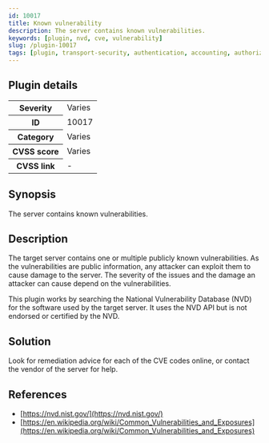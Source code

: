 ```yaml
---
id: 10017
title: Known vulnerability
description: The server contains known vulnerabilities.
keywords: [plugin, nvd, cve, vulnerability]
slug: /plugin-10017
tags: [plugin, transport-security, authentication, accounting, authorization, reconnaissance]
---
```


## Plugin details

<table>
  <tr>
    <th>Severity</th>
    <td>Varies</td>
  </tr>
  <tr>
    <th>ID</th>
    <td>10017</td>
  </tr>
    <tr>
    <th>Category</th>
    <td>Varies</td>
  </tr>
    <tr>
    <th>CVSS score</th>
    <td>Varies</td>
  </tr>
  <tr>
    <th>CVSS link</th>
    <td>-</td>
  </tr>
</table>

## Synopsis

The server contains known vulnerabilities.

## Description

The target server contains one or multiple publicly known vulnerabilities. As the vulnerabilities are public information, any attacker can exploit them to cause damage to the server. The severity of the issues and the damage an attacker can cause depend on the vulnerabilities.

This plugin works by searching the National Vulnerability Database (NVD) for the software used by the target server. It uses the NVD API but is not endorsed or certified by the NVD.

## Solution

Look for remediation advice for each of the CVE codes online, or contact the vendor of the server for help.

## References

* [https://nvd.nist.gov/](https://nvd.nist.gov/)
* [https://en.wikipedia.org/wiki/Common_Vulnerabilities_and_Exposures](https://en.wikipedia.org/wiki/Common_Vulnerabilities_and_Exposures)
